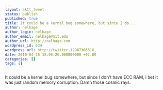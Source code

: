 ```yaml
---
layout: aktt_tweet
status: publish
published: true
title: It could be a kernel bug somewhere, but since I do...
author: nelhage
author_login: nelhage
author_email: nelhage@mit.edu
author_url: http://nelhage.com
wordpress_id: 634
wordpress_url: http://twitter-12907366318
date: 2010-04-26 18:06:26.000000000 +02:00
categories: []
tags: []
---
```

It could be a kernel bug somewhere, but since I don't have ECC RAM, I bet it was just random memory corruption. Damn those cosmic rays.
